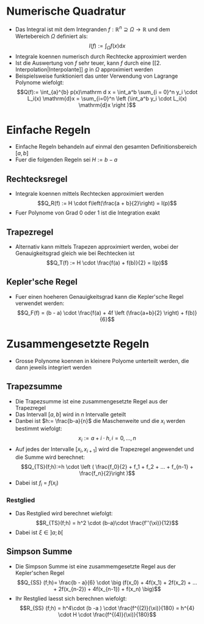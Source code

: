 # Numerische Quadratur
- Das Integral ist mit dem Integranden $f: \mathbb R^n \supseteq \Omega\to \mathbb R$ und dem Wertebereich $\Omega$ definiert als:
$$I(f):= 
\int_{\Omega}f(x)\mathrm{d}x$$
- Integrale koennen numerisch durch Rechtecke approximiert werden
- Ist die Auswertung von $f$ sehr teuer, kann $f$ durch eine [[2. Interpolation|Interpolante]] $g$ in $\Omega$ approximiert werden
- Beispielsweise funktioniert das unter Verwendung von Lagrange Polynome wiefolgt:
$$Q(f):= \int_{a}^{b} p(x)\mathrm d x = \int_a^b \sum_{i = 0}^n y_i \cdot L_i(x) \mathrm{d}x = \sum_{i=0}^n \left (\int_a^b y_i \cdot L_i(x) \mathrm{d}x \right )$$
# Einfache Regeln
- Einfache Regeln behandeln auf einmal den gesamten Definitionsbereich $[a, b]$ 
- Fuer die folgenden Regeln sei $H:= b - a$
## Rechtecksregel
- Integrale koennen mittels Rechtecken approximiert werden
$$Q_R(f) := H \cdot f\left(\frac{a + b}{2}\right) = I(p)$$
- Fuer Polynome von Grad $0$ oder $1$ ist die Integration exakt
## Trapezregel
- Alternativ kann mittels Trapezen approximiert werden, wobei der Genauigkeitsgrad gleich wie bei Rechtecken ist
$$Q_T(f) := H \cdot \frac{f(a) + f(b)}{2} = I(p)$$
## Kepler'sche Regel
- Fuer einen hoeheren Genauigkeitsgrad kann die Kepler'sche Regel verwendet werden:
$$Q_F(f) = (b - a) \cdot \frac{f(a) + 4f \left (\frac{a+b}{2} \right) + f(b)}{6}$$
# Zusammengesetzte Regeln
- Grosse Polynome koennen in kleinere Polyome unterteilt werden, die dann jeweils integriert werden
## Trapezsumme
- Die Trapezsumme ist eine zusammengesetzte Regel aus der Trapezregel
- Das Intervall $[a, b]$ wird in $n$ Intervalle geteilt 
- Danbei ist $h:= \frac{b-a}{n}$ die Maschenweite und die $x_i$ werden bestimmt wiefolgt:
$$x_i := a + i \cdot h, i = 0,...,n$$
- Auf jedes der Intervalle $[x_i, x_{i+1}]$ wird die Trapezregel angewendet und die Summe wird berechnet:
$$Q_{TS}(f;h):=h \cdot \left ( \frac{f_0}{2} + f_1 + f_2 + ... + f_{n-1} + \frac{f_n}{2}\right )$$
- Dabei ist $f_i$ = $f(x_i)$
### Restglied
- Das Restglied wird berechnet wiefolgt:
$$R_{TS}(f;h) = h^2 \cdot (b-a)\cdot \frac{f''(\xi)}{12}$$
- Dabei ist $\xi \in ]a;b[$
## Simpson Summe
- Die Simpson Summe ist eine zusammemgesetzte Regel aus der Kepler'schen Regel
$$Q_{SS} (f;h)= \frac{b - a}{6} \cdot \big (f(x_0) + 4f(x_1) + 2f(x_2) + ... + 2f(x_{n-2}) + 4f(x_{n-1}) + f(x_n) \big)$$
- Ihr Restglied laesst sich berechnen wiefolgt:
$$R_{SS} (f;h) = h^4\cdot (b -a ) \cdot \frac{f^{(2)}(\xi)}{180} = h^{4} \cdot H \cdot \frac{f^{(4)}(\xi)}{180}$$